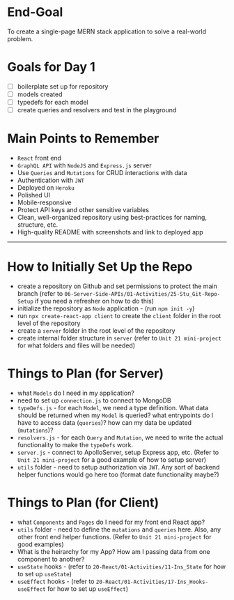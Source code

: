 # End-Goal
To create a single-page MERN stack application to solve a real-world problem.

# Goals for Day 1
- [ ] boilerplate set up for repository
- [ ] models created
- [ ] typedefs for each model
- [ ] create queries and resolvers and test in the playground

# Main Points to Remember
- `React` front end
- `GraphQL API` with `NodeJS` and `Express.js` server
- Use `Queries` and `Mutations` for CRUD interactions with data
- Authentication with `JWT`
- Deployed on `Heroku`
- Polished UI
- Mobile-responsive
- Protect API keys and other sensitive variables
- Clean, well-organized repository using best-practices for naming, structure, etc.
- High-quality README with screenshots and link to deployed app

--------------------------

# How to Initially Set Up the Repo
- create a repository on Github and set permissions to protect the main branch (refer to `06-Server-Side-APIs/01-Activities/25-Stu_Git-Repo-Setup` if you need a refresher on how to do this)
- initialize the repository as `Node` application - (run `npm init -y`)
- run `npx create-react-app client` to create the `client` folder in the root level of the repository
- create a `server` folder in the root level of the repository
- create internal folder structure in `server` (refer to `Unit 21 mini-project` for what folders and files will be needed)

# Things to Plan (for Server)
- what `Models` do I need in my application?
- need to set up `connection.js` to connect to MongoDB 
- `typeDefs.js` - for each `Model`, we need a type definition. What data should be returned when my `Model` is queried? what entrypoints do I have to access data (`queries`)? how can my data be updated (`mutations`)?
- `resolvers.js` - for each `Query` and `Mutation`, we need to write the actual functionality to make the `typeDefs` work.
- `server.js` - connect to ApolloServer, setup Express app, etc. (Refer to `Unit 21 mini-project` for a good example of how to setup server)
- `utils` folder - need to setup authorization via `JWT`. Any sort of backend helper functions would go here too (format date functionality maybe?)

# Things to Plan (for Client)
- what `Components` and `Pages` do I need for my front end React app?
- `utils` folder - need to define the `mutations` and `queries` here. Also, any other front end helper functions. (Refer to `Unit 21 mini-project` for good examples)
- What is the heirarchy for my App? How am I passing data from one component to another?
- `useState` hooks - (refer to `20-React/01-Activities/11-Ins_State` for how to set up `useState`)
- `useEffect` hooks - (refer to `20-React/01-Activities/17-Ins_Hooks-useEffect` for how to set up `useEffect`)

